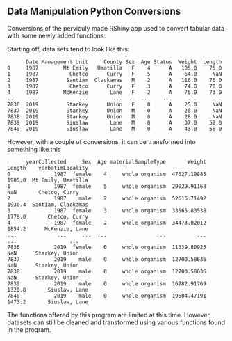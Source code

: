 <h2>Data Manipulation Python Conversions</h2>

Conversions of the perviouly made RShiny app used to convert tabular data with some newly added functions. 

Starting off, data sets tend to look like this:

```
      Date Management Unit     County Sex  Age Status  Weight  Length
0     1987        Mt Emily   Umatilla   F    4      A   105.0    75.0
1     1987          Chetco      Curry   F    5      A    64.0     NaN
2     1987         Santiam  Clackamas   M    2      A   116.0    76.0
3     1987          Chetco      Curry   F    3      A    74.0    70.0
4     1987        McKenzie       Lane   F    2      A    76.0    73.0
...    ...             ...        ...  ..  ...    ...     ...     ...
7836  2019         Starkey      Union   F    0      A    25.0     NaN
7837  2019         Starkey      Union   M    0      A    28.0     NaN
7838  2019         Starkey      Union   M    0      A    28.0     NaN
7839  2019         Siuslaw       Lane   M    0      A    37.0    52.0
7840  2019         Siuslaw       Lane   M    0      A    43.0    58.0

```
However, with a couple of conversions, it can be transformed into something like this

```
      yearCollected     Sex  Age materialSampleType       Weight  Length    verbatimLocality
0              1987  female    4     whole organism  47627.19885  1905.0  Mt Emily, Umatilla
1              1987  female    5     whole organism  29029.91168     NaN       Chetco, Curry
2              1987    male    2     whole organism  52616.71492  1930.4  Santiam, Clackamas
3              1987  female    3     whole organism  33565.83538  1778.0       Chetco, Curry
4              1987  female    2     whole organism  34473.02012  1854.2      McKenzie, Lane
...             ...     ...  ...                ...          ...     ...                 ...
7836           2019  female    0     whole organism  11339.80925     NaN      Starkey, Union
7837           2019    male    0     whole organism  12700.58636     NaN      Starkey, Union
7838           2019    male    0     whole organism  12700.58636     NaN      Starkey, Union
7839           2019    male    0     whole organism  16782.91769  1320.8       Siuslaw, Lane
7840           2019    male    0     whole organism  19504.47191  1473.2       Siuslaw, Lane

```
The functions offered by this program are limited at this time. However, datasets can still be cleaned and transformed 
using various functions found in the program.

